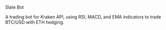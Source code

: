 Slate Bot

A trading bot for Kraken API, using RSI, MACD, and EMA indicators to trade BTC/USD with ETH hedging.
